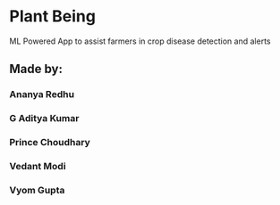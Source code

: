 # Plant Being

ML Powered App to assist farmers in crop disease detection and alerts


## Made by: 
### Ananya Redhu
### G Aditya Kumar
### Prince Choudhary
### Vedant Modi
### Vyom Gupta

